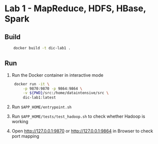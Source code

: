 # Lab 1 - MapReduce, HDFS, HBase, Spark

## Build

```bash
    docker build -t dic-lab1 .
```

## Run

1. Run the Docker container in interactive mode

   ```bash
    docker run -it \
        -p 9870:9870 -p 9864:9864 \
        -v ${PWD}/src:/home/dataintensive/src \
        dic-lab1:latest
    ```

1. Run `$APP_HOME/entrypoint.sh`

1. Run `$APP_HOME/tests/test_hadoop.sh` to check whether Hadoop is working

1. Open http://127.0.0.1:9870 or http://127.0.0.1:9864 in Browser to check port mapping
